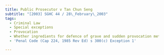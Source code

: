```yaml
---
title: Public Prosecutor v Tan Chun Seng
subtitle: "[2003] SGHC 44 / 28\_February\_2003"
tags:
  - Criminal Law
  - Special exceptions
  - Provocation
  - Whether ingredients for defence of grave and sudden provocation met
  - 'Penal Code (Cap 224, 1985 Rev Ed) s 300(c) Exception 1'

---
```


